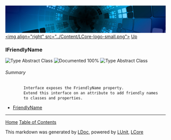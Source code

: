 ![](../Content/LCore-banner-small.png "")
[&lt;img align=&quot;right&quot; src=&quot;../Content/LCore-logo-small.png&quot;&gt;](../../README.md)
[Up](../L.md)

### IFriendlyName
![Type Abstract Class](http://b.repl.ca/v1/Type-Abstract%20Class-lightgrey.png "") ![Documented 100%](http://b.repl.ca/v1/Documented-100%25-brightgreen.png "")
![Type Abstract Class](http://b.repl.ca/v1/Type-Abstract%20Class-lightgrey.png "")

###### Summary

            Interface exposes the FriendlyName property. 
            Extend this interface on an attribute to add friendly names 
            to classes and properties.
            
 - [FriendlyName](IFriendlyName_FriendlyName.md)



---

[Home](../../README.md) [Table of Contents](../../TableOfContents.md)

This markdown was generated by [LDoc](https://github.com/CodeSingularity/LDoc), powered by [LUnit](https://github.com/CodeSingularity/LUnit), [LCore](https://github.com/CodeSingularity/LCore)
